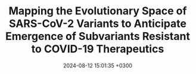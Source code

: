 ---
title: Mapping the Evolutionary Space of SARS-CoV-2 Variants to Anticipate Emergence of Subvariants Resistant to COVID-19 Therapeutics
description: Chávez R, Fili M, Han C, <strong><u>Rahman S</strong></u>, Bicar I, Gregory S, Helverson A, Hu G, Darbro B, <strong><u>Das J</strong></u>, Brown G, Haim H
date: 2024-08-12 15:01:35 +0300
image: '/images/Mapping-the-Evolutionary.PNG'
tags: [Machine_Learning]
href : 'https://journals.plos.org/ploscompbiol/article?id=10.1371/journal.pcbi.1012215'
published: PLoS Computational Biology 2024
year : 2024
featured:
---